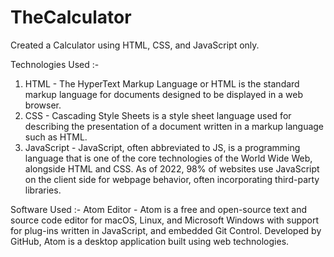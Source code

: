 # TheCalculator
Created a Calculator using HTML, CSS, and JavaScript only.

Technologies Used :- 
1. HTML - The HyperText Markup Language or HTML is the standard markup language for documents designed to be displayed in a web browser.
2. CSS - Cascading Style Sheets is a style sheet language used for describing the presentation of a document written in a markup language such as HTML.
3. JavaScript - JavaScript, often abbreviated to JS, is a programming language that is one of the core technologies of the World Wide Web, alongside HTML and CSS. As of 2022, 98% of websites use JavaScript on the client side for webpage behavior, often incorporating third-party libraries.

Software Used :-
Atom Editor - Atom is a free and open-source text and source code editor for macOS, Linux, and Microsoft Windows with support for plug-ins written in JavaScript, and embedded Git Control. Developed by GitHub, Atom is a desktop application built using web technologies.
